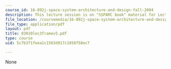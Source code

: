 ```yaml
---
course_id: 16-892j-space-system-architecture-and-design-fall-2004
description: This lecture session is on "SSPARC book" material for Lecture 3.
file_location: /coursemedia/16-892j-space-system-architecture-and-design-fall-2004/5c7b371feea1c1563d917c1858f58ec7_03010lec3framev5.pdf
file_type: application/pdf
layout: pdf
title: 03010lec3framev5.pdf
type: course
uid: 5c7b371feea1c1563d917c1858f58ec7

---
```

None